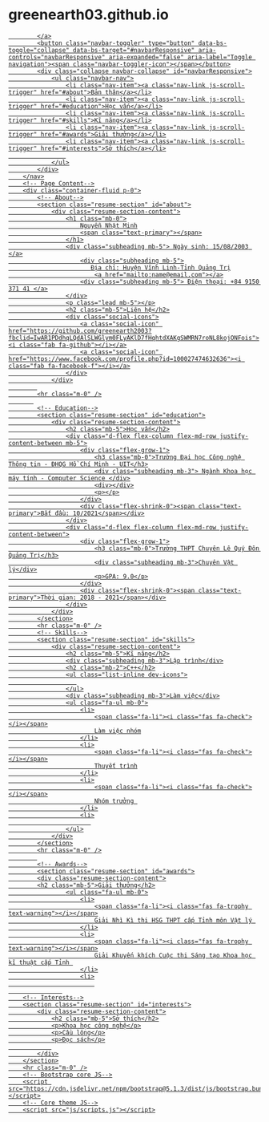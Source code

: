 # greenearth03.github.io

<html lang="en">
    <head>
        <meta charset="utf-8" />
        <meta name="viewport" content="width=device-width, initial-scale=1, shrink-to-fit=no" />
        <meta name="description" content="" />
        <meta name="author" content="" />
        <title>Resume - Start Bootstrap Theme</title>
        <link rel="icon" type="image/x-icon" href="assets/img/favicon.ico" />
        <!-- Font Awesome icons (free version)-->
        <script src="https://use.fontawesome.com/releases/v5.15.4/js/all.js" crossorigin="anonymous"></script>
        <!-- Google fonts-->
        <link href="https://fonts.googleapis.com/css?family=Saira+Extra+Condensed:500,700" rel="stylesheet" type="text/css" />
        <link href="https://fonts.googleapis.com/css?family=Muli:400,400i,800,800i" rel="stylesheet" type="text/css" />
        <!-- Core theme CSS (includes Bootstrap)-->
        <link href="css/styles.css" rel="stylesheet" />
    </head>
    <body id="page-top">
        <!-- Navigation-->
        <nav class="navbar navbar-expand-lg navbar-dark bg-primary fixed-top" id="sideNav">
            <a class="navbar-brand js-scroll-trigger" href="#page-top">
                
            </a>
            <button class="navbar-toggler" type="button" data-bs-toggle="collapse" data-bs-target="#navbarResponsive" aria-controls="navbarResponsive" aria-expanded="false" aria-label="Toggle navigation"><span class="navbar-toggler-icon"></span></button>
            <div class="collapse navbar-collapse" id="navbarResponsive">
                <ul class="navbar-nav">
                    <li class="nav-item"><a class="nav-link js-scroll-trigger" href="#about">Bản thân</a></li>
                    <li class="nav-item"><a class="nav-link js-scroll-trigger" href="#education">Học vấn</a></li>
                    <li class="nav-item"><a class="nav-link js-scroll-trigger" href="#skills">Kĩ năng</a></li>
                    <li class="nav-item"><a class="nav-link js-scroll-trigger" href="#awards">Giải thưởng</a></li>
                    <li class="nav-item"><a class="nav-link js-scroll-trigger" href="#interests">Sở thích</a></li>
                    
                </ul>
            </div>
        </nav>
        <!-- Page Content-->
        <div class="container-fluid p-0">
            <!-- About-->
            <section class="resume-section" id="about">
                <div class="resume-section-content">
                    <h1 class="mb-0">
                        Nguyễn Nhật Minh
                        <span class="text-primary"></span>
                    </h1>
                    <div class="subheading mb-5"> Ngày sinh: 15/08/2003 </a>
                        <div class="subheading mb-5">
                           Địa chỉ: Huyện Vĩnh Linh-Tỉnh Quảng Trị
                            <a href="mailto:name@email.com"></a>
                        <div class="subheading mb-5"> Điện thoại: +84 9150 371 41 </a>
                    </div>
                    <p class="lead mb-5"></p>
                    <h2 class="mb-5">Liên hệ</h2>
                    <div class="social-icons">
                        <a class="social-icon" href="https://github.com/greenearth2003?fbclid=IwAR1PDdhqLQdAlSLWGlym0FLyAKlD7fHqhtdXAKgSWMRN7roNL8kojONFois"><i class="fab fa-github"></i></a>
                        <a class="social-icon" href="https://www.facebook.com/profile.php?id=100027474632636"><i class="fab fa-facebook-f"></i></a>
                    </div>
                </div>
            
            <hr class="m-0" />
           
            <!-- Education-->
            <section class="resume-section" id="education">
                <div class="resume-section-content">
                    <h2 class="mb-5">Học vấn</h2>
                    <div class="d-flex flex-column flex-md-row justify-content-between mb-5">
                        <div class="flex-grow-1">
                            <h3 class="mb-0">Trường Đại học Công nghệ Thông tin - ĐHQG Hồ Chí Minh - UIT</h3>
                            <div class="subheading mb-3"> Ngành Khoa học máy tính - Computer Science </div>
                            <div></div>
                            <p></p>
                        </div>
                        <div class="flex-shrink-0"><span class="text-primary">Bắt đầu: 10/2021</span></div>
                    </div>
                    <div class="d-flex flex-column flex-md-row justify-content-between">
                        <div class="flex-grow-1">
                            <h3 class="mb-0">Trường THPT Chuyên Lê Quý Đôn Quảng Trị</h3>
                            <div class="subheading mb-3">Chuyên Vật lý</div>
                            <p>GPA: 9.0</p>
                        </div>
                        <div class="flex-shrink-0"><span class="text-primary">Thời gian: 2018 - 2021</span></div>
                    </div>
                </div>
            </section>
            <hr class="m-0" />
            <!-- Skills-->
            <section class="resume-section" id="skills">
                <div class="resume-section-content">
                    <h2 class="mb-5">Kĩ năng</h2>
                    <div class="subheading mb-3">Lập trình</div>
                    <h2 class="mb-2">C++</h2>
                    <ul class="list-inline dev-icons">
                       
                    </ul>
                    <div class="subheading mb-3">Làm việc</div>
                    <ul class="fa-ul mb-0">
                        <li>
                            <span class="fa-li"><i class="fas fa-check"></i></span>
                            Làm việc nhóm
                        </li>
                        <li>
                            <span class="fa-li"><i class="fas fa-check"></i></span>
                            Thuyết trình
                        </li>
                        <li>
                            <span class="fa-li"><i class="fas fa-check"></i></span>
                            Nhóm trưởng 
                        </li>
                        <li>
                           
                    </ul>
                </div>
            </section>
            <hr class="m-0" />
            
            <!-- Awards-->
            <section class="resume-section" id="awards">
            <div class="resume-section-content">
            <h2 class="mb-5">Giải thưởng</h2>
                    <ul class="fa-ul mb-0">
                        <li>
                            <span class="fa-li"><i class="fas fa-trophy text-warning"></i></span>
                            Giải Nhì Kì thi HSG THPT cấp Tỉnh môn Vật lý 
                        </li>
                        <li>
                            <span class="fa-li"><i class="fas fa-trophy text-warning"></i></span>
                            Giải Khuyến khích Cuộc thi Sáng tạo Khoa học kĩ thuật cấp Tỉnh 
                        </li>
                        <li>
                            
                   
        <!-- Interests-->
        <section class="resume-section" id="interests">
            <div class="resume-section-content">
                <h2 class="mb-5">Sở thích</h2>
                <p>Khoa học công nghệ</p>
                <p>Cầu lông</p>
                <p>Đọc sách</p>
                
            </div>
        </section>
        <hr class="m-0" />
        <!-- Bootstrap core JS-->
        <script src="https://cdn.jsdelivr.net/npm/bootstrap@5.1.3/dist/js/bootstrap.bundle.min.js"></script>
        <!-- Core theme JS-->
        <script src="js/scripts.js"></script>
 

